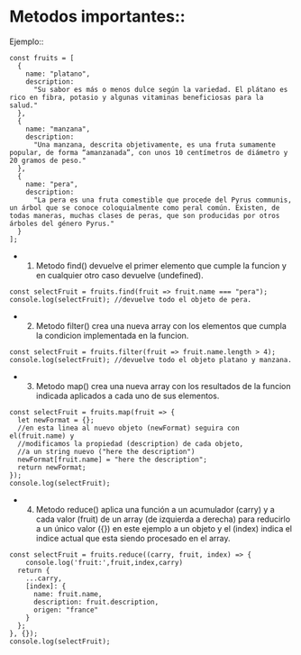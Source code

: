 # Metodos importantes::

Ejemplo::
```
const fruits = [
  {
    name: "platano",
    description:
      "Su sabor es más o menos dulce según la variedad. El plátano es rico en fibra, potasio y algunas vitaminas beneficiosas para la salud."
  },
  {
    name: "manzana",
    description:
      "Una manzana, descrita objetivamente, es una fruta sumamente popular, de forma “amanzanada”, con unos 10 centímetros de diámetro y 20 gramos de peso."
  },
  {
    name: "pera",
    description:
      "La pera es una fruta comestible que procede del Pyrus communis, un árbol que se conoce coloquialmente como peral común. Existen, de todas maneras, muchas clases de peras, que son producidas por otros árboles del género Pyrus."
  }
];
```
- 1. Metodo find() devuelve el primer elemento que cumple la funcion y en cualquier otro caso devuelve (undefined).
```
const selectFruit = fruits.find(fruit => fruit.name === "pera");
console.log(selectFruit); //devuelve todo el objeto de pera.
```
- 2. Metodo filter() crea una nueva array con los elementos que cumpla la condicion implementada en la funcion.
```
const selectFruit = fruits.filter(fruit => fruit.name.length > 4);
console.log(selectFruit); //devuelve todo el objeto platano y manzana.
```
- 3. Metodo map() crea una nueva array con los resultados de la funcion indicada aplicados a cada uno de sus elementos.
```
const selectFruit = fruits.map(fruit => {
  let newFormat = {};
  //en esta linea al nuevo objeto (newFormat) seguira con el(fruit.name) y
  //modificamos la propiedad (description) de cada objeto,
  //a un string nuevo ("here the description")
  newFormat[fruit.name] = "here the description";
  return newFormat;
});
console.log(selectFruit);
```
- 4. Metodo reduce() aplica una función a un acumulador (carry) y a cada valor (fruit) de un array (de izquierda a derecha) para reducirlo a un único valor ({}) en este ejemplo a un objeto y el (index) indica el indice actual que esta siendo procesado en el array.
```
const selectFruit = fruits.reduce((carry, fruit, index) => {
    console.log('fruit:',fruit,index,carry)
  return {
    ...carry,
    [index]: {
      name: fruit.name,
      description: fruit.description,
      origen: "france"
    }
  };
}, {});
console.log(selectFruit);
```
